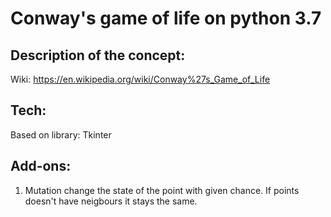 # Conway's game of life on python 3.7

## Description of the concept:
Wiki: https://en.wikipedia.org/wiki/Conway%27s_Game_of_Life

## Tech:
Based on library: Tkinter

## Add-ons:
1. Mutation change the state of the point with given chance. If points doesn't have neigbours it stays the same.
